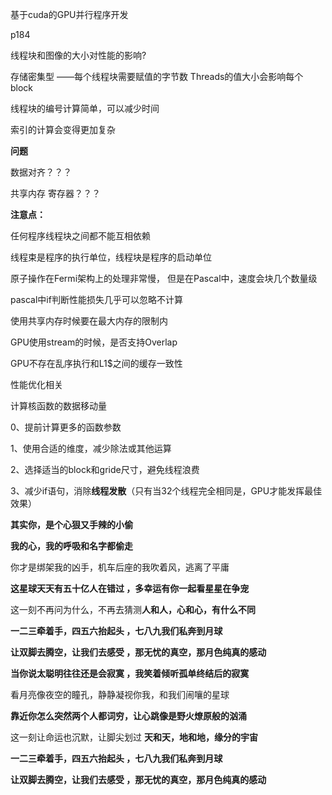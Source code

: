 基于cuda的GPU并行程序开发



p184

线程块和图像的大小对性能的影响?

存储密集型 ——每个线程块需要赋值的字节数  Threads的值大小会影响每个block

线程块的编号计算简单，可以减少时间



索引的计算会变得更加复杂



**问题**

数据对齐？？？

共享内存 寄存器？？？

**注意点：**

任何程序线程块之间都不能互相依赖

线程束是程序的执行单位，线程块是程序的启动单位

原子操作在Fermi架构上的处理非常慢， 但是在Pascal中，速度会块几个数量级

pascal中if判断性能损失几乎可以忽略不计算

使用共享内存时候要在最大内存的限制内

GPU使用stream的时候，是否支持Overlap





GPU不存在乱序执行和L1$之间的缓存一致性



性能优化相关

计算核函数的数据移动量



0、提前计算更多的函数参数

1、使用合适的维度，减少除法或其他运算

2、选择适当的block和gride尺寸，避免线程浪费

3、减少if语句，消除**线程发散**（只有当32个线程完全相同是，GPU才能发挥最佳效果）



















**其实你，是个心狠又手辣的小偷** 

**我的心，我的呼吸和名字都偷走** 

你才是绑架我的凶手，机车后座的我吹着风，逃离了平庸

**这星球天天有五十亿人在错过 ，多幸运有你一起看星星在争宠**

这一刻不再问为什么，不再去猜测**人和人，心和心，有什么不同** 

**一二三牵着手，四五六抬起头 ，七八九我们私奔到月球** 

**让双脚去腾空，让我们去感受 ，那无忧的真空，那月色纯真的感动** 

**当你说太聪明往往还是会寂寞 ，我笑着倾听孤单终结后的寂寞**

看月亮像夜空的瞳孔，静静凝视你我，和我们闹嚷的星球

**靠近你怎么突然两个人都词穷，让心跳像是野火燎原般的汹涌** 

这一刻让命运也沉默，让脚尖划过  **天和天，地和地，缘分的宇宙**

**一二三牵着手，四五六抬起头 ，七八九我们私奔到月球** 

**让双脚去腾空，让我们去感受 ，那无忧的真空，那月色纯真的感动**